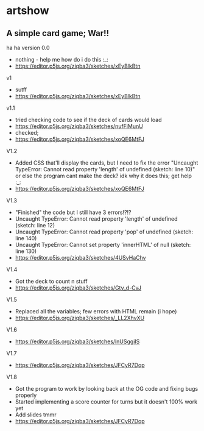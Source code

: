 # artshow

## A simple card game; War!!


ha ha version 0.0 
- nothing - help me how do i do this :_:
- https://editor.p5js.org/ziqba3/sketches/xEyBlkBtn

v1 
- sutff
- https://editor.p5js.org/ziqba3/sketches/xEyBlkBtn

v1.1 
- tried checking code to see if the deck of cards would load
- https://editor.p5js.org/ziqba3/sketches/nufFiMunU
- checked;
- https://editor.p5js.org/ziqba3/sketches/xoQE6MtFJ

V1.2
- Added CSS that'll display the cards, but I need to fix the error "Uncaught TypeError: Cannot read property 'length' of undefined (sketch: line 10)" or else the program cant make the deck? idk why it does this; get help :_:
- https://editor.p5js.org/ziqba3/sketches/xoQE6MtFJ

V1.3
- "Finished" the code but I still have 3 errors!?!?
- Uncaught TypeError: Cannot read property 'length' of undefined (sketch: line 12)
- Uncaught TypeError: Cannot read property 'pop' of undefined (sketch: line 140)
- Uncaught TypeError: Cannot set property 'innerHTML' of null (sketch: line 130)
- https://editor.p5js.org/ziqba3/sketches/4USvHaChv

V1.4 
- Got the deck to count n stuff
- https://editor.p5js.org/ziqba3/sketches/Gtv_d-CvJ

V1.5
- Replaced all the variables; few errors with HTML remain (i hope)
- https://editor.p5js.org/ziqba3/sketches/_LL2XhvXU

V1.6
- https://editor.p5js.org/ziqba3/sketches/lnUSggiIS

V1.7
- https://editor.p5js.org/ziqba3/sketches/JFCyR7Dop

V1.8
- Got the program to work by looking back at the OG code and fixing bugs properly
- Started implementing a score counter for turns but it doesn't 100% work yet
- Add slides tmmr
- https://editor.p5js.org/ziqba3/sketches/JFCyR7Dop
